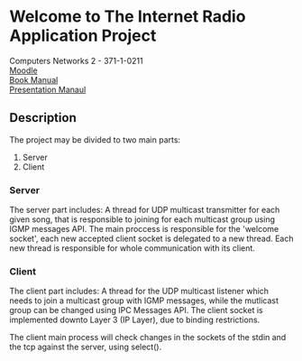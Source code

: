 # Welcome to The Internet Radio Application Project
Computers Networks 2 - 371-1-0211\
[Moodle](https://moodle2.bgu.ac.il/moodle/course/view.php?id=23418)\
[Book Manual](https://github.com/orenzah/Internet-Radio---Ben-Gurion/blob/master/Internet%20Radio%20Application%202018.pdf)\
[Presentation Manaul](https://github.com/orenzah/Internet-Radio---Ben-Gurion/blob/master/Internet%20Radio%20Application%20Presentation.pdf)

## Description

The project may be divided to two main parts:
1.	Server
2.	Client

### Server

The server part includes:
A thread for UDP multicast transmitter for each given song, that is responsible to joining for each multicast group using IGMP messages API.
The main proccess is responsible for the 'welcome socket', each new accepted client socket is delegated to a new thread.
Each new thread is responsible for whole communication with its client.

### Client

The client part includes:
A thread for the UDP multicast listener which needs to join a multicast group with IGMP messages, while the mutlicast group can be changed using IPC Messages API.
The client socket is implemented downto Layer 3 (IP Layer), due to binding restrictions.

The client main process will check changes in the sockets of the stdin and the tcp against the server, using select().
